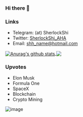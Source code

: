 ### Hi there 👋

### Links
- Telegram: (at) SherlockShi
- Twitter: [SherlockShi_AHA](https://twitter.com/SherlockShi_AHA)
- Email: shh_name@hotmail.com

<a href="https://github.com/anuraghazra/github-readme-stats">
  <img align="center" src="https://github-readme-stats.anuraghazra1.vercel.app/api?username=haihongs&show_icons=true&include_all_commits=true&theme=material-palenight" alt="Anurag's github stats" />
</a>

<a href="https://github.com/anuraghazra/github-readme-stats">
  <!-- Change the `github-readme-stats.anuraghazra1.vercel.app` to `github-readme-stats.vercel.app`  -->
  <img align="center" src="https://github-readme-stats.vercel.app/api/top-langs/?username=haihongs&layout=compact&theme=material-palenight" />
</a>

### Upvotes
- Elon Musk
- Formula One
- SpaceX
- Blockchain
- Crypto Mining


![image](https://user-images.githubusercontent.com/8394303/104876669-2160f900-5993-11eb-982e-52b551c7e090.png)
